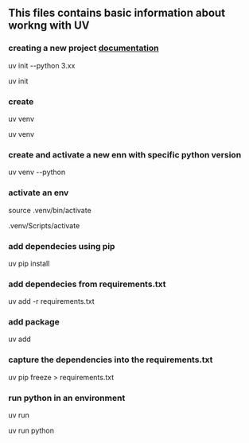 ## This files contains basic information about workng with UV

### creating a new project  [documentation](https://docs.astral.sh/uv/concepts/projects/init/)
uv init --python 3.xx

uv init <name>

### create
uv venv

uv venv <name>

### create and activate a new enn with specific python version
uv venv --python <version>

### activate an env
source .venv/bin/activate

.venv/Scripts/activate


### add dependecies using pip
uv pip install <package>

### add dependecies from requirements.txt
uv add -r requirements.txt

### add package
uv add <package name>

### capture the dependencies into the requirements.txt
uv pip freeze > requirements.txt 

### run python in an environment
uv run <python file>

uv run python <python file>


